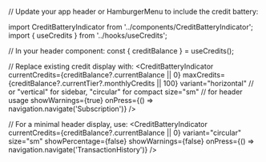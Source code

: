
// Update your app header or HamburgerMenu to include the credit battery:

import CreditBatteryIndicator from '../components/CreditBatteryIndicator';
import { useCredits } from '../hooks/useCredits';

// In your header component:
const { creditBalance } = useCredits();

// Replace existing credit display with:
<CreditBatteryIndicator
  currentCredits={creditBalance?.currentBalance || 0}
  maxCredits={creditBalance?.currentTier?.monthlyCredits || 100}
  variant="horizontal" // or "vertical" for sidebar, "circular" for compact
  size="sm" // for header usage
  showWarnings={true}
  onPress={() => navigation.navigate('Subscription')}
/>

// For a minimal header display, use:
<CreditBatteryIndicator
  currentCredits={creditBalance?.currentBalance || 0}
  variant="circular"
  size="sm"
  showPercentage={false}
  showWarnings={false}
  onPress={() => navigation.navigate('TransactionHistory')}
/>
